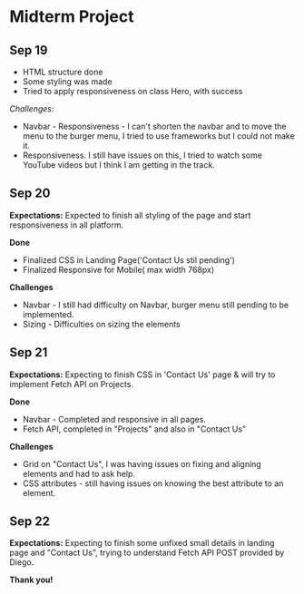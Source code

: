 # **Midterm Project**

## Sep 19

- HTML structure done
- Some styling was made
- Tried to apply responsiveness on class Hero, with success

_Challenges:_

- Navbar - Responsiveness - I can't shorten the navbar and to move the menu to the burger menu, I tried to use frameworks but I could not make it.
- Responsiveness. I still have issues on this, I tried to watch some YouTube videos but I think I am getting in the track.

## Sep 20

**Expectations:** Expected to finish all styling of the page and start responsiveness in all platform.

**Done**

- Finalized CSS in Landing Page('Contact Us stil pending')
- Finalized Responsive for Mobile( max width 768px)

**Challenges**

- Navbar - I still had difficulty on Navbar, burger menu still pending to be implemented.
- Sizing - Difficulties on sizing the elements

## Sep 21

**Expectations:** Expecting to finish CSS in 'Contact Us' page & will try to implement Fetch API on Projects.

**Done**

- Navbar - Completed and responsive in all pages.
- Fetch API, completed in "Projects" and also in "Contact Us"

**Challenges**

- Grid on "Contact Us", I was having issues on fixing and aligning elements and had to ask help.
- CSS attributes - still having issues on knowing the best attribute to an element.

## Sep 22

**Expectations:** Expecting to finish some unfixed small details in landing page and "Contact Us", trying to understand Fetch API POST provided by Diego.

**Thank you!**
